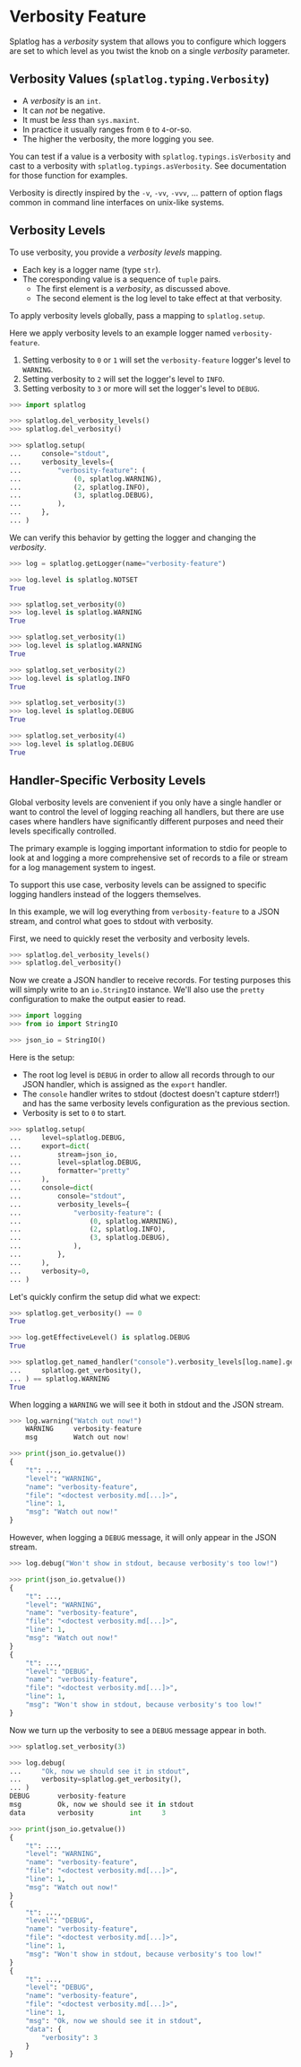 Verbosity Feature
==============================================================================

Splatlog has a _verbosity_ system that allows you to configure which loggers
are set to which level as you twist the knob on a single _verbosity_ parameter.

Verbosity Values (`splatlog.typing.Verbosity`)
------------------------------------------------------------------------------

-   A _verbosity_ is an `int`.
-   It can _not_ be negative.
-   It must be _less_ than `sys.maxint`.
-   In practice it usually ranges from `0` to `4`-or-so.
-   The higher the verbosity, the more logging you see.

You can test if a value is a verbosity with `splatlog.typings.isVerbosity` and
cast to a verbosity with `splatlog.typings.asVerbosity`. See documentation for
those function for examples.

Verbosity is directly inspired by the `-v`, `-vv`, `-vvv`, ... pattern of option
flags common in command line interfaces on unix-like systems.

Verbosity Levels
------------------------------------------------------------------------------

To use verbosity, you provide a _verbosity levels_ mapping.

-   Each key is a logger name (type `str`).
-   The coresponding value is a sequence of `tuple` pairs.
    -   The first element is a _verbosity_, as discussed above.
    -   The second element is the log level to take effect at that verbosity.

To apply verbosity levels globally, pass a mapping to `splatlog.setup`.

Here we apply verbosity levels to an example logger named `verbosity-feature`.

1.  Setting verbosity to `0` or `1` will set the `verbosity-feature` logger's 
    level to `WARNING`.
2.  Setting verbosity to `2` will set the logger's level to `INFO`.
3.  Setting verbosity to `3` or more will set the logger's level to `DEBUG`.

```python
>>> import splatlog

>>> splatlog.del_verbosity_levels()
>>> splatlog.del_verbosity()

>>> splatlog.setup(
...     console="stdout",
...     verbosity_levels={
...         "verbosity-feature": (
...             (0, splatlog.WARNING),
...             (2, splatlog.INFO),
...             (3, splatlog.DEBUG),
...         ),
...     },
... )

```

We can verify this behavior by getting the logger and changing the _verbosity_.

```python
>>> log = splatlog.getLogger(name="verbosity-feature")

>>> log.level is splatlog.NOTSET
True

>>> splatlog.set_verbosity(0)
>>> log.level is splatlog.WARNING
True

>>> splatlog.set_verbosity(1)
>>> log.level is splatlog.WARNING
True

>>> splatlog.set_verbosity(2)
>>> log.level is splatlog.INFO
True

>>> splatlog.set_verbosity(3)
>>> log.level is splatlog.DEBUG
True

>>> splatlog.set_verbosity(4)
>>> log.level is splatlog.DEBUG
True

```

Handler-Specific Verbosity Levels
------------------------------------------------------------------------------

Global verbosity levels are convenient if you only have a single handler or want
to control the level of logging reaching all handlers, but there are use cases
where handlers have significantly different purposes and need their levels
specifically controlled.

The primary example is logging important information to stdio for people to look
at and logging a more comprehensive set of records to a file or stream for a log
management system to ingest.

To support this use case, verbosity levels can be assigned to specific logging
handlers instead of the loggers themselves.

In this example, we will log everything from `verbosity-feature` to a JSON
stream, and control what goes to stdout with verbosity.

First, we need to quickly reset the verbosity and verbosity levels.

```python
>>> splatlog.del_verbosity_levels()
>>> splatlog.del_verbosity()

```

Now we create a JSON handler to receive records. For testing purposes this will
simply write to an `io.StringIO` instance. We'll also use the `pretty`
configuration to make the output easier to read.

```python
>>> import logging
>>> from io import StringIO

>>> json_io = StringIO()

```

Here is the setup:

-   The root log level is `DEBUG` in order to allow all records through to our
    JSON handler, which is assigned as the `export` handler.
-   The `console` handler writes to stdout (doctest doesn't capture stderr!) and
    has the same verbosity levels configuration as the previous section.
-   Verbosity is set to `0` to start.

```python
>>> splatlog.setup(
...     level=splatlog.DEBUG,
...     export=dict(
...         stream=json_io,
...         level=splatlog.DEBUG,
...         formatter="pretty"
...     ),
...     console=dict(
...         console="stdout",
...         verbosity_levels={
...             "verbosity-feature": (
...                 (0, splatlog.WARNING),
...                 (2, splatlog.INFO),
...                 (3, splatlog.DEBUG),
...             ),
...         },
...     ),
...     verbosity=0,
... )

```

Let's quickly confirm the setup did what we expect:

```python
>>> splatlog.get_verbosity() == 0
True

>>> log.getEffectiveLevel() is splatlog.DEBUG
True

>>> splatlog.get_named_handler("console").verbosity_levels[log.name].get_level(
...     splatlog.get_verbosity(),
... ) == splatlog.WARNING
True

```

When logging a `WARNING` we will see it both in stdout and the JSON stream.

```python
>>> log.warning("Watch out now!")
    WARNING     verbosity-feature
    msg         Watch out now!

>>> print(json_io.getvalue())
{
    "t": ...,
    "level": "WARNING",
    "name": "verbosity-feature",
    "file": "<doctest verbosity.md[...]>",
    "line": 1,
    "msg": "Watch out now!"
}

```

However, when logging a `DEBUG` message, it will only appear in the JSON stream.

```python
>>> log.debug("Won't show in stdout, because verbosity's too low!")

>>> print(json_io.getvalue())
{
    "t": ...,
    "level": "WARNING",
    "name": "verbosity-feature",
    "file": "<doctest verbosity.md[...]>",
    "line": 1,
    "msg": "Watch out now!"
}
{
    "t": ...,
    "level": "DEBUG",
    "name": "verbosity-feature",
    "file": "<doctest verbosity.md[...]>",
    "line": 1,
    "msg": "Won't show in stdout, because verbosity's too low!"
}

```

Now we turn up the verbosity to see a `DEBUG` message appear in both.

```python
>>> splatlog.set_verbosity(3)

>>> log.debug(
...     "Ok, now we should see it in stdout",
...     verbosity=splatlog.get_verbosity(),
... )
DEBUG       verbosity-feature
msg         Ok, now we should see it in stdout
data        verbosity         int     3

>>> print(json_io.getvalue())
{
    "t": ...,
    "level": "WARNING",
    "name": "verbosity-feature",
    "file": "<doctest verbosity.md[...]>",
    "line": 1,
    "msg": "Watch out now!"
}
{
    "t": ...,
    "level": "DEBUG",
    "name": "verbosity-feature",
    "file": "<doctest verbosity.md[...]>",
    "line": 1,
    "msg": "Won't show in stdout, because verbosity's too low!"
}
{
    "t": ...,
    "level": "DEBUG",
    "name": "verbosity-feature",
    "file": "<doctest verbosity.md[...]>",
    "line": 1,
    "msg": "Ok, now we should see it in stdout",
    "data": {
        "verbosity": 3
    }
}

```
